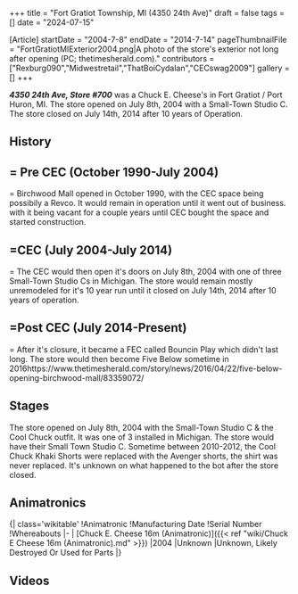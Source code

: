 +++
title = "Fort Gratiot Township, MI (4350 24th Ave)"
draft = false
tags = []
date = "2024-07-15"

[Article]
startDate = "2004-7-8"
endDate = "2014-7-14"
pageThumbnailFile = "FortGratiotMIExterior2004.png|A photo of the store's exterior not long after opening (PC; thetimesherald.com)."
contributors = ["Rexburg090","Midwestretail","ThatBoiCydalan","CECswag2009"]
gallery = []
+++

<b><i>4350 24th Ave, Store #700</b></i> was a Chuck E. Cheese's in Fort Gratiot / Port Huron, MI. The store opened on July 8th, 2004 with a Small-Town Studio C. The store closed on July 14th, 2014 after 10 years of Operation.

<h2>History</h2>

<h2>= Pre CEC (October 1990-July 2004)</h2>=
Birchwood Mall opened in October 1990, with the CEC space being possibily a Revco. It would remain in operation until it went out of business. with it being vacant for a couple years until CEC bought the space and started construction.

<h2>=CEC (July 2004-July 2014)</h2>=
The CEC would then open it's doors on July 8th, 2004 with one of three Small-Town Studio Cs in Michigan. The store would remain mostly unremodeled for it's 10 year run until it closed on July 14th, 2014 after 10 years of operation.

<h2>=Post CEC (July 2014-Present)</h2>=
After it's closure, it became a FEC called Bouncin Play which didn't last long. The store would then become Five Below sometime in 2016<ref>https://www.thetimesherald.com/story/news/2016/04/22/five-below-opening-birchwood-mall/83359072/</ref>

<h2>Stages </h2>
The store opened on July 8th, 2004 with the Small-Town Studio C & the Cool Chuck outfit. It was one of 3 installed in Michigan. The store would have their Small Town Studio C. Sometime between 2010-2012, the Cool Chuck Khaki Shorts were replaced with the Avenger shorts, the shirt was never replaced. It's unknown on what happened to the bot after the store closed.

<h2>Animatronics</h2>
{| class='wikitable'
!Animatronic
!Manufacturing Date
!Serial Number
!Whereabouts
|-
| [Chuck E. Cheese 16m (Animatronic)]({{< ref "wiki/Chuck E Cheese 16m (Animatronic).md" >}})
|2004
|Unknown
|Unknown, Likely Destroyed Or Used for Parts
|}



<h2>Videos</h2>

<references />